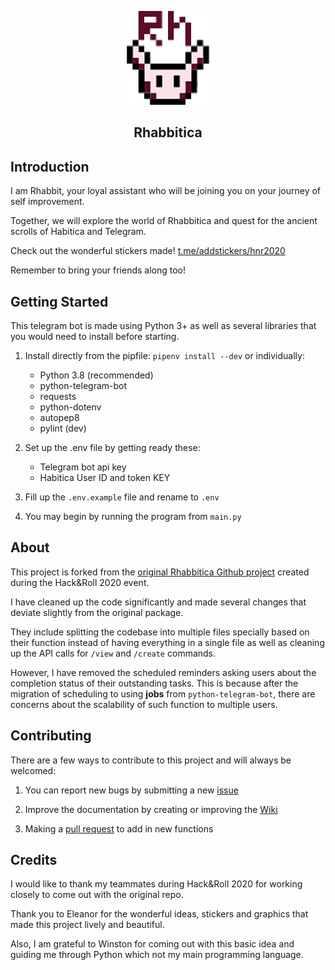 <p align="center">
  <img alt="Icon of Rhbbitica bot" src="img/icon.png">
</p>

<h2 align="center">
  Rhabbitica
</h3>

## Introduction
I am Rhabbit, your loyal assistant who will be joining you on your journey of self improvement.

Together, we will explore the world of Rhabbitica and quest for the ancient scrolls of Habitica and Telegram.

Check out the wonderful stickers made!
[t.me/addstickers/hnr2020](https://t.me/addstickers/hnr2020)

Remember to bring your friends along too!

## Getting Started
This telegram bot is made using Python 3+ as well as several libraries that you would need to install before starting.

1. Install directly from the pipfile: `pipenv install --dev` or individually:
    * Python 3.8 (recommended)
    * python-telegram-bot
    * requests
    * python-dotenv
    * autopep8
    * pylint (dev)

2. Set up the .env file by getting ready these:
    * Telegram bot api key
    * Habitica User ID and token KEY

3. Fill up the `.env.example` file and rename to `.env`

4. You may begin by running the program from `main.py`

## About
This project is forked from the [original Rhabbitica Github project](https://github.com/ElasticBottle/hackAndRoll2020) created during the Hack&Roll 2020 event.

I have cleaned up the code significantly and made several changes that deviate slightly from the original package.

They include splitting the codebase into multiple files specially based on their function instead of having everything in a single file as well as cleaning up the API calls for `/view` and `/create` commands.

However, I have removed the scheduled reminders asking users about the completion status of their outstanding tasks. This is because after the migration of scheduling to using **jobs** from `python-telegram-bot`, there are concerns about the scalability of such function to multiple users.

## Contributing
There are a few ways to contribute to this project and will always be welcomed:
1. You can report new bugs by submitting a new [issue](https://github.com/wonyk/hackAndRoll2020/issues)

2. Improve the documentation by creating or improving the [Wiki](https://github.com/wonyk/hackAndRoll2020/wiki)

3. Making a [pull request](https://github.com/wonyk/hackAndRoll2020/pulls) to add in new functions

## Credits
I would like to thank my teammates during Hack&Roll 2020 for working closely to come out with the original repo.

Thank you to Eleanor for the wonderful ideas, stickers and graphics that made this project lively and beautiful.

Also, I am grateful to Winston for coming out with this basic idea and guiding me through Python which not my main programming language.